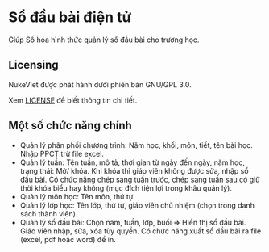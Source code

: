 # Sổ đầu bài điện tử
Giúp Số hóa hình thức quản lý sổ đầu bài cho trường học.

## Licensing
NukeViet được phát hành dưới phiên bản GNU/GPL 3.0.

Xem [LICENSE](LICENSE) để biết thông tin chi tiết.

## Một số chức năng chính
- Quản lý phân phối chương trình: Năm học, khối, môn, tiết, tên bài học. Nhập PPCT trừ file excel.
- Quản lý tuần: Tên tuần, mô tả, thời gian từ ngày đến ngày, năm học, trạng thái: Mở/ khóa. Khi khóa thì giáo viên không được sửa, nhập sổ đầu bài. Có chức năng chép sang tuần trước, chép sang tuần sau có giữ thời khóa biểu hay không (mục đích tiện lợi trong khâu quản lý).
- Quản lý môn học: Tên môn, thứ tự.
- Quản lý lớp học: Tên lớp, thứ tự, giáo viên chủ nhiệm (chọn trong danh sách thành viên).
- Quản lý sổ đầu bài: Chọn năm, tuần, lớp, buổi => Hiển thị sổ đầu bài. Giáo viên nhập, sửa, xóa tùy quyền. Có chức năng xuất sổ đầu bài ra file (excel, pdf hoặc word) để in.
